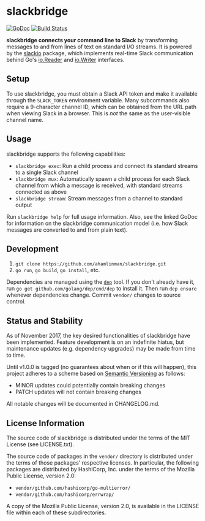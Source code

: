 # slackbridge

[![GoDoc](https://godoc.org/github.com/ahamlinman/slackbridge?status.svg)](https://godoc.org/github.com/ahamlinman/slackbridge)
[![Build Status](https://travis-ci.org/ahamlinman/slackbridge.svg?branch=master)](https://travis-ci.org/ahamlinman/slackbridge)

**slackbridge connects your command line to Slack** by transforming messages to
and from lines of text on standard I/O streams. It is powered by the [slackio]
package, which implements real-time Slack communication behind Go's [io.Reader]
and [io.Writer] interfaces.

[slackio]: https://github.com/ahamlinman/slackio
[io.Reader]: https://golang.org/pkg/io/#Reader
[io.Writer]: https://golang.org/pkg/io/#Writer

## Setup

To use slackbridge, you must obtain a Slack API token and make it available
through the `SLACK_TOKEN` environment variable. Many subcommands also require a
9-character channel ID, which can be obtained from the URL path when viewing
Slack in a browser. This is _not_ the same as the user-visible channel name.

## Usage

slackbridge supports the following capabilities:

* `slackbridge exec`: Run a child process and connect its standard streams to a
  single Slack channel
* `slackbridge mux`: Automatically spawn a child process for each Slack channel
  from which a message is received, with standard streams connected as above
* `slackbridge stream`: Stream messages from a channel to standard output

Run `slackbridge help` for full usage information. Also, see the linked GoDoc
for information on the slackbridge communication model (i.e. how Slack messages
are converted to and from plain text).

## Development

1. `git clone https://github.com/ahamlinman/slackbridge.git`
1. `go run`, `go build`, `go install`, etc.

Dependencies are managed using the [`dep`] tool. If you don't already have it,
run `go get github.com/golang/dep/cmd/dep` to install it. Then run `dep ensure`
whenever dependencies change. Commit `vendor/` changes to source control.

[`dep`]: https://github.com/golang/dep

## Status and Stability

As of November 2017, the key desired functionalities of slackbridge have been
implemented. Feature development is on an indefinite hiatus, but maintenance
updates (e.g. dependency upgrades) may be made from time to time.

Until v1.0.0 is tagged (no guarantees about when or if this will happen), this
project adheres to a scheme based on [Semantic Versioning] as follows:

* MINOR updates could potentially contain breaking changes
* PATCH updates will not contain breaking changes

All notable changes will be documented in CHANGELOG.md.

[Semantic Versioning]: http://semver.org/spec/v2.0.0.html

## License Information

The source code of slackbridge is distributed under the terms of the MIT
License (see LICENSE.txt).

The source code of packages in the `vendor/` directory is distributed under the
terms of those packages' respective licenses. In particular, the following
packages are distributed by HashiCorp, Inc. under the terms of the Mozilla
Public License, version 2.0:

* `vendor/github.com/hashicorp/go-multierror/`
* `vendor/github.com/hashicorp/errwrap/`

A copy of the Mozilla Public License, version 2.0, is available in the LICENSE
file within each of these subdirectories.
